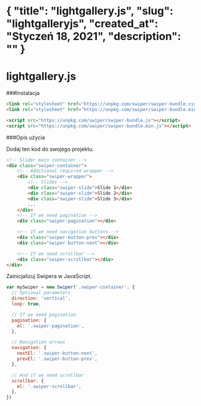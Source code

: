 {
"title": "lightgallery.js",
"slug": "lightgalleryjs",
"created_at": "Styczeń 18, 2021",
"description": ""
}
===

# lightgallery.js

###Instalacja

```html
<link rel="stylesheet" href="https://unpkg.com/swiper/swiper-bundle.css">
<link rel="stylesheet" href="https://unpkg.com/swiper/swiper-bundle.min.css">

<script src="https://unpkg.com/swiper/swiper-bundle.js"></script>
<script src="https://unpkg.com/swiper/swiper-bundle.min.js"></script>
```

###Opis użycia

Dodaj ten kod do swojego projektu.
```html
<!-- Slider main container -->
<div class="swiper-container">
    <!-- Additional required wrapper -->
    <div class="swiper-wrapper">
        <!-- Slides -->
        <div class="swiper-slide">Slide 1</div>
        <div class="swiper-slide">Slide 2</div>
        <div class="swiper-slide">Slide 3</div>
        ...
    </div>
    <!-- If we need pagination -->
    <div class="swiper-pagination"></div>

    <!-- If we need navigation buttons -->
    <div class="swiper-button-prev"></div>
    <div class="swiper-button-next"></div>

    <!-- If we need scrollbar -->
    <div class="swiper-scrollbar"></div>
</div>
```

Zainicjalizuj Swipera w JavaScript.
```javascript
var mySwiper = new Swiper('.swiper-container', {
  // Optional parameters
  direction: 'vertical',
  loop: true,

  // If we need pagination
  pagination: {
    el: '.swiper-pagination',
  },

  // Navigation arrows
  navigation: {
    nextEl: '.swiper-button-next',
    prevEl: '.swiper-button-prev',
  },

  // And if we need scrollbar
  scrollbar: {
    el: '.swiper-scrollbar',
  },
})
```
